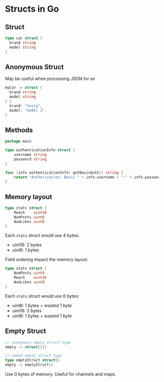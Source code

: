 # Structs in Go

## Struct

```go
type car struct {
  brand string
  model string
}
```

## Anonymous Struct

May be useful when processing JSON for ex

```go
myCar := struct {
  brand string
  model string
} {
  brand: "tesla",
  model: "model 3",
}
```

## Methods

```go
package main

type authenticationInfo struct {
	username string
	password string
}

func (info authenticationInfo) getBasicAuth() string {
	return "Authorization: Basic " + info.username + ":" + info.password
}
```

## Memory layout

```go
type stats struct {
	Reach    uint16
	NumPosts uint8
	NumLikes uint8
}
```

Each `stats` struct would use 4 bytes:

- uint16: 2 bytes
- uint8: 1 bytes

Field ordering impact the memory layout:

```go
type stats struct {
	NumPosts uint8
	Reach    uint16
	NumLikes uint8
}
```

Each `stats` struct would use 6 bytes:

- uint8: 1 bytes + wasted 1 byte
- uint16: 2 bytes
- uint8: 1 bytes + wasted 1 byte

## Empty Struct

```go
// anonymous empty struct type
empty := struct{}{}

// named empty struct type
type emptyStruct struct{}
empty := emptyStruct{}
```

Use 0 bytes of memory.
Useful for channels and maps.
